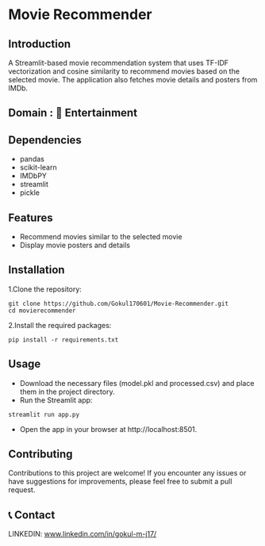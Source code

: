 # Movie Recommender 

## Introduction
A Streamlit-based movie recommendation system that uses TF-IDF vectorization and cosine similarity to recommend movies based on the selected movie. The application also fetches movie details and posters from IMDb.

## Domain : 🎥 Entertainment

## Dependencies
* pandas
* scikit-learn
* IMDbPY
* streamlit
* pickle

## Features
* Recommend movies similar to the selected movie
* Display movie posters and details

## Installation
1.Clone the repository:
```
git clone https://github.com/Gokul170601/Movie-Recommender.git
cd movierecommender
```
2.Install the required packages:
```
pip install -r requirements.txt
```

## Usage
* Download the necessary files (model.pkl and processed.csv) and place them in the project directory.
* Run the Streamlit app:
```
streamlit run app.py

```
* Open the app in your browser at http://localhost:8501.

## Contributing

Contributions to this project are welcome! If you encounter any issues or have suggestions for improvements, please feel free to submit a pull request.

## 📞 Contact
LINKEDIN: www.linkedin.com/in/gokul-m-j17/   
